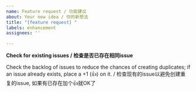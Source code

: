 ```yaml
---
name: Feature request / 功能建议
about: Your new idea / 你的新想法
title: "[feature request] "
labels: enhancement
assignees: ''

---
```


**Check for existing issues / 检查是否已存在相同issue**

Check the backlog of issues to reduce the chances of creating duplicates; if an issue already exists, place a +1 (👍) on it. / 检查现有的issue以避免创建重复的issue, 如果有已存在加个👍就OK了

